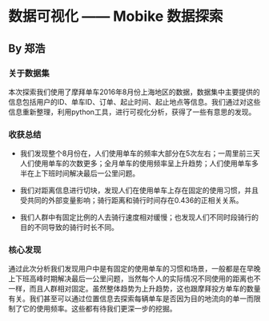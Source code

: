 # 数据可视化   ——  Mobike 数据探索

## By 郑浩

### 关于数据集

本次探索我们使用了摩拜单车2016年8月份上海地区的数据，数据集中主要提供的信息包括用户的ID、单车ID、订单、起止时间、起止地点等信息。我们通过对这些信息重新整理，利用python工具，进行可视化分析，获得了一些有意思的发现。

### 收获总结

+ 我们发现整个8月份在，人们使用单车的频率大部分在5次左右；一周里前三天人们使用单车的次数更多；全月单车的使用频率呈上升趋势；人们使用单车多半在上下班时间解决最后一公里问题。

+ 我们对距离信息进行切块，发现人们在使用单车上存在固定的使用习惯，并且受共同的外部变量影响；骑行距离和骑行时间存在0.436的正相关关系。

+ 我们人群中有固定比例的人去骑行速度相对缓慢；也发现人们不同时段骑行的目的不同导致的骑行时长不同。

### 核心发现

通过此次分析我们发现用户中是有固定的使用单车的习惯和场景，一般都是在早晚上下班高峰时期解决最后一公里问题，当然每个人的实际情况不同使用的距离也不一样，而且人群相对固定。虽然整体趋势为上升趋势，这也跟摩拜投方单车的数量有关。我们甚至可以通过位置信息去探索每辆单车是否因为目的地流向的单一而限制了它的使用频率。这些都有待我们更深一步的挖掘。


